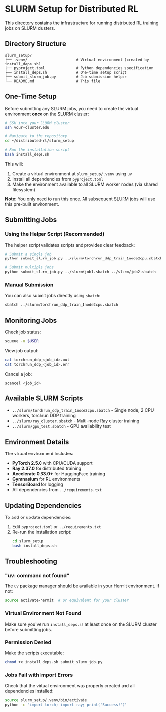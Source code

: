 # SLURM Setup for Distributed RL

This directory contains the infrastructure for running distributed RL training jobs on SLURM clusters.

## Directory Structure

```
slurm_setup/
├── .venv/                      # Virtual environment (created by install_deps.sh)
├── pyproject.toml              # Python dependencies specification
├── install_deps.sh             # One-time setup script
├── submit_slurm_job.py         # Job submission helper
└── README.md                   # This file
```

## One-Time Setup

Before submitting any SLURM jobs, you need to create the virtual environment **once** on the SLURM cluster:

```bash
# SSH into your SLURM cluster
ssh your-cluster.edu

# Navigate to the repository
cd ~/distributed-rl/slurm_setup

# Run the installation script
bash install_deps.sh
```

This will:
1. Create a virtual environment at `slurm_setup/.venv` using `uv`
2. Install all dependencies from `pyproject.toml`
3. Make the environment available to all SLURM worker nodes (via shared filesystem)

**Note**: You only need to run this once. All subsequent SLURM jobs will use this pre-built environment.

## Submitting Jobs

### Using the Helper Script (Recommended)

The helper script validates scripts and provides clear feedback:

```bash
# Submit a single job
python submit_slurm_job.py ../slurm/torchrun_ddp_train_1node2cpu.sbatch

# Submit multiple jobs
python submit_slurm_job.py ../slurm/job1.sbatch ../slurm/job2.sbatch
```

### Manual Submission

You can also submit jobs directly using `sbatch`:

```bash
sbatch ../slurm/torchrun_ddp_train_1node2cpu.sbatch
```

## Monitoring Jobs

Check job status:
```bash
squeue -u $USER
```

View job output:
```bash
cat torchrun_ddp_<job_id>.out
cat torchrun_ddp_<job_id>.err
```

Cancel a job:
```bash
scancel <job_id>
```

## Available SLURM Scripts

- `../slurm/torchrun_ddp_train_1node2cpu.sbatch` - Single node, 2 CPU workers, torchrun DDP training
- `../slurm/ray_cluster.sbatch` - Multi-node Ray cluster training
- `../slurm/gpu_test.sbatch` - GPU availability test

## Environment Details

The virtual environment includes:
- **PyTorch 2.5.0** with CPU/CUDA support
- **Ray 2.37.0** for distributed training
- **Accelerate 0.33.0+** for HuggingFace training
- **Gymnasium** for RL environments
- **TensorBoard** for logging
- All dependencies from `../requirements.txt`

## Updating Dependencies

To add or update dependencies:

1. Edit `pyproject.toml` or `../requirements.txt`
2. Re-run the installation script:
   ```bash
   cd slurm_setup
   bash install_deps.sh
   ```

## Troubleshooting

### "uv: command not found"

The `uv` package manager should be available in your Hermit environment. If not:
```bash
source activate-hermit  # or equivalent for your cluster
```

### Virtual Environment Not Found

Make sure you've run `install_deps.sh` at least once on the SLURM cluster before submitting jobs.

### Permission Denied

Make the scripts executable:
```bash
chmod +x install_deps.sh submit_slurm_job.py
```

### Jobs Fail with Import Errors

Check that the virtual environment was properly created and all dependencies installed:
```bash
source slurm_setup/.venv/bin/activate
python -c "import torch; import ray; print('Success!')"
```

